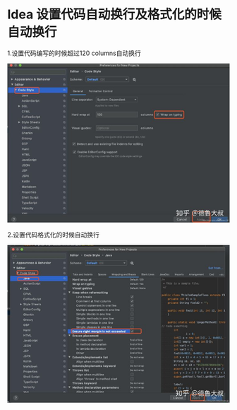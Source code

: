 # Idea 设置代码自动换行及格式化的时候自动换行

1.设置代码编写的时候超过120 columns自动换行

![img](../images/v2-260662a258cfe439763f7e1f281c0064_720w.jpg)

2.设置代码格式化的时候自动换行

![img](../images/v2-039f531198772752ed6bc75e69d1b197_720w.jpg)